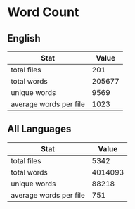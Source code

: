 # Word Count

## English

Stat | Value
---- | -----
total files | 201
total words | 205677
unique words | 9569
average words per file | 1023

## All Languages

Stat | Value
---- | -----
total files | 5342
total words | 4014093
unique words | 88218
average words per file | 751
